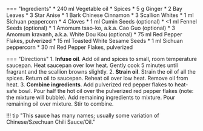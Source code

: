 === "Ingredients"
    * 240 ml Vegetable oil
    * Spices
        * 5 g Ginger
        * 2 Bay Leaves
        * 3 Star Anise
        * 1 Bark Chinese Cinnamon
        * 3 Scallion Whites
        * 1 ml Sichuan peppercorn
        * 4 Cloves
        * 1 ml Cumin Seeds (optional)
        * <1 ml Fennel Seeds (optional)
        * 1 Amomum tsao-ko, a.k.a. Cao Guo (optional)
        * 3 Amomum kravanh, a.k.a. White Dou Kou (optional)
    * 75 ml Red Pepper Flakes, pulverized
    * 15 ml Toasted White Sesame Seeds
    * 1 ml Sichuan peppercorn
    * 30 ml Red Pepper Flakes, pulverized

=== "Directions"
    1. **Infuse oil**. Add oil and spices to small, room temperature saucepan. Heat saucepan over low heat. Gently cook 5 minutes until fragrant and the scallion browns slightly.
    2. **Strain oil**. Strain the oil of all the spices. Return oil to saucepan. Reheat oil over low heat. Remove oil from heat.
    3. **Combine ingredients**. Add pulverized red pepper flakes to heat-safe bowl. Pour half the hot oil over the pulverized red pepper flakes (note: the mixture will bubble). Add remaining ingredients to mixture. Pour remaining oil over mixture. Stir to combine.


!!! tip "This sauce has many names; usually some variation of Chinese/Szechuan Chili Sauce/Oil."

[^1]:
    Elaine. ["Chinese Chili Oil."](https://www.chinasichuanfood.com/chinese-chili-oil/). China Sichuan Food. 19 April 2016. Accessed 2020.
